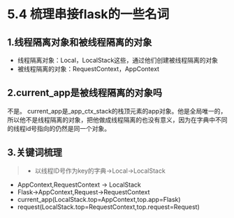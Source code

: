 # 5.4 梳理串接flask的一些名词

## 1.线程隔离对象和被线程隔离的对象
- 线程隔离对象：Local，LocalStack这些，通过他们创建被线程隔离的对象
- 被线程隔离的对象：RequestContext，AppContext


## 2.current_app是被线程隔离的对象吗
不是。
current_app是_app_ctx_stack的栈顶元素的app对象。他是全局唯一的，所以他不是线程隔离的对象，把他做成线程隔离的也没有意义，因为在字典中不同的线程id号指向的仍然是同一个对象。

## 3.关键词梳理

> - 以线程ID号作为key的字典->Local->LocalStack
- AppContext,RequestContext -> LocalStack
- Flask->AppContext,Request->RequestContext
- current_app(LocalStack.top=AppContext,top.app=Flask)
- request(LocalStack.top=RequestContext,top.request=Request)
